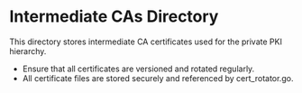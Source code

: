 # Intermediate CAs Directory

This directory stores intermediate CA certificates used for the private PKI hierarchy.
- Ensure that all certificates are versioned and rotated regularly.
- All certificate files are stored securely and referenced by cert_rotator.go.
